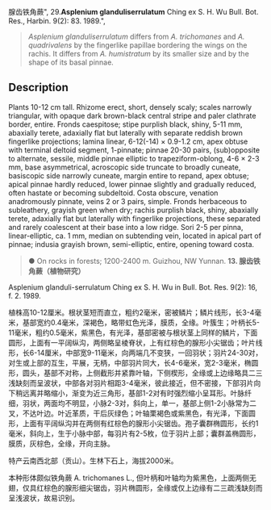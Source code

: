 腺齿铁角蕨",
29.**Asplenium glanduliserrulatum** Ching ex S. H. Wu Bull. Bot. Res., Harbin. 9(2): 83. 1989.",

> *Asplenium glanduliserrulatum* differs from *A. trichomanes* and *A. quadrivalens* by the fingerlike papillae bordering the wings on the rachis. It differs from *A. humistratum* by its smaller size and by the shape of its basal pinnae.

## Description
Plants 10-12 cm tall. Rhizome erect, short, densely scaly; scales narrowly triangular, with opaque dark brown-black central stripe and paler clathrate border, entire. Fronds caespitose; stipe purplish black, shiny, 5-11 mm, abaxially terete, adaxially flat but laterally with separate reddish brown fingerlike projections; lamina linear, 6-12(-14) × 0.9-1.2 cm, apex obtuse with terminal deltoid segment, 1-pinnate; pinnae 20-30 pairs, (sub)opposite to alternate, sessile, middle pinnae elliptic to trapeziform-oblong, 4-6 × 2-3 mm, base asymmetrical, acroscopic side truncate to broadly cuneate, basiscopic side narrowly cuneate, margin entire to repand, apex obtuse; apical pinnae hardly reduced, lower pinnae slightly and gradually reduced, often hastate or becoming subdeltoid. Costa obscure, venation anadromously pinnate, veins 2 or 3 pairs, simple. Fronds herbaceous to subleathery, grayish green when dry; rachis purplish black, shiny, abaxially terete, adaxially flat but laterally with fingerlike projections, these separated and rarely coalescent at their base into a low ridge. Sori 2-5 per pinna, linear-elliptic, ca. 1 mm, median on subtending vein, located in apical part of pinnae; indusia grayish brown, semi-elliptic, entire, opening toward costa.

> ● On rocks in forests; 1200-2400 m. Guizhou, NW Yunnan.
**13. 腺齿铁角蕨（植物研究）**

Asplenium glanduli-serrulatum Ching ex S. H. Wu in Bull. Bot. Res. 9(2): 16, f. 2. 1989.

植株高10-12厘米。根状茎短而直立，粗约2毫米，密被鳞片；鳞片线形，长3-4毫米，基部宽约0.4毫米，深褐色，略带虹色光泽，膜质，全缘。叶簇生；叶柄长5-11毫米，粗约0.5毫米，紫黑色，有光泽，基部密被与根状茎上同样的鳞片，下面圆形，上面有一平阔纵沟，两侧略呈棱脊状，上有红棕色的腺形小尖锯齿；叶片线形，长6-14厘米，中部宽9-11毫米，向两端几不变狭，一回羽状；羽片24-30对，对生或上部的互生，平展，无柄，中部羽片同大，长4-6毫米，宽2-3毫米，椭圆形，圆头，基部不对称，上侧截形并紧靠叶轴，下侧楔形，全缘或上边缘略具二三浅缺刻而呈波状，中部各对羽片相距3-4毫米，彼此接近，但不密接，下部羽片向下稍远离并略缩小，渐变为近三角形，基部1-2对有时强烈缩小呈耳形。叶脉纤细，羽状，两面均不明显，小脉2-3对，斜向上，单一，基部上侧1-2小脉常为二叉，不达叶边。叶近革质，干后灰绿色；叶轴栗褐色或紫黑色，有光泽，下面圆形，上面有平阔纵沟并在两侧有红棕色的腺形小尖锯齿。孢子囊群椭圆形，长约1毫米，斜向上，生于小脉中部，每羽片有2-5枚，位于羽片上部；囊群盖椭圆形，膜质，灰棕色，全缘，开向主脉。

特产云南西北部（贡山）。生林下石上，海拔2000米。

本种形体颇似铁角蕨 A. trichomanes L., 但叶柄和叶轴均为紫黑色，上面两侧无翅，仅具红棕色的腺形细尖锯齿，羽片椭圆形，全缘或仅上边缘有二三疏浅缺刻而呈浅波状，故易识别。
